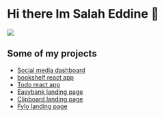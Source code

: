 # Hi there Im Salah Eddine 👋
![](https://mir-s3-cdn-cf.behance.net/project_modules/max_1200/4ff07986208593.5d9a654e92f36.gif)
## Some of my projects
- [Social media dashboard](https://dacitto.github.io/social-media-dashboard-with-theme-switcher/)
- [bookshelf react app](https://dacitto.github.io/bookshelf-react/)
- [Todo react app](https://dacitto.github.io/todo-react/)
- [Easybank landing page](https://dacitto.github.io/Easybank-landing-page/)
- [Clipboard landing page](https://dacitto.github.io/clipboard-landing-page/)
- [Fylo landing page](https://dacitto.github.io/fylo-dark-theme-landing-page/)
<!--


- 🔭 I’m currently working on ...
- 🌱 I’m currently learning ...
- 👯 I’m looking to collaborate on ...
- 🤔 I’m looking for help with ...
- 💬 Ask me about ...
- 📫 How to reach me: ...
- 😄 Pronouns: ...
- ⚡ Fun fact: ...
-->
